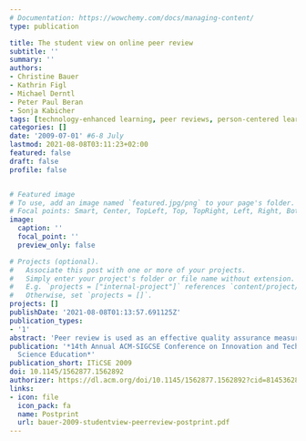 ```yaml
---
# Documentation: https://wowchemy.com/docs/managing-content/
type: publication

title: The student view on online peer review
subtitle: ''
summary: ''
authors:
- Christine Bauer
- Kathrin Figl
- Michael Derntl
- Peter Paul Beran
- Sonja Kabicher
tags: [technology-enhanced learning, peer reviews, person-centered learning]
categories: []
date: '2009-07-01' #6-8 July
lastmod: 2021-08-08T03:11:23+02:00
featured: false
draft: false
profile: false


# Featured image
# To use, add an image named `featured.jpg/png` to your page's folder.
# Focal points: Smart, Center, TopLeft, Top, TopRight, Left, Right, BottomLeft, Bottom, BottomRight.
image:
  caption: ''
  focal_point: ''
  preview_only: false

# Projects (optional).
#   Associate this post with one or more of your projects.
#   Simply enter your project's folder or file name without extension.
#   E.g. `projects = ["internal-project"]` references `content/project/deep-learning/index.md`.
#   Otherwise, set `projects = []`.
projects: []
publishDate: '2021-08-08T01:13:57.691125Z'
publication_types:
- '1'
abstract: 'Peer review is used as an effective quality assurance measure in many contexts, including science, business, programming or education. In education, several studies confirmed the positive effects of peer reviewing on student learning. Based on recent research concerning the role of media in the peer review process this study investigates how students perceive the process, content and effects of peer reviews. We also analyze students’ opinions on different modes of peer reviewing activities, e.g. online vs. face-to-face reviewing. In the context of a computer science course on scientific writing, these research questions were addressed by administering an online questionnaire (n=38) and analysis using quantitative and qualitative methods. Results indicate that students value the peer review activity, take peer reviews seriously and provide comprehensive and constructive reviews. Findings also show that students prefer written online reviews with the possibility of oral follow-up questions to reviewers.'
publication: '*14th Annual ACM-SIGCSE Conference on Innovation and Technology in Computer
  Science Education*'
publication_short: ITiCSE 2009
doi: 10.1145/1562877.1562892
authorizer: https://dl.acm.org/doi/10.1145/1562877.1562892?cid=81453628934
links: 
- icon: file
  icon_pack: fa
  name: Postprint
  url: bauer-2009-studentview-peerreview-postprint.pdf
---
```

